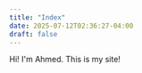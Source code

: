 ```yaml
---
title: "Index"
date: 2025-07-12T02:36:27-04:00
draft: false
---
```


Hi! I'm Ahmed. This is my site!
